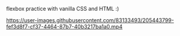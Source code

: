 flexbox practice with vanilla CSS and HTML :)



https://user-images.githubusercontent.com/83133493/205443799-fef3d8f7-cf37-4464-87b7-40b3217ba1a0.mp4


